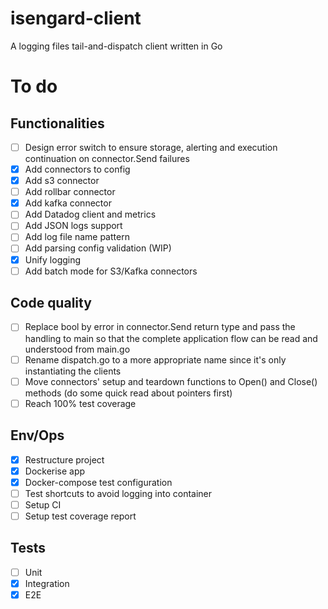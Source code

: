 # isengard-client
A logging files tail-and-dispatch client written in Go

# To do

## Functionalities
- [ ] Design error switch to ensure storage, alerting and execution continuation on connector.Send failures 
- [x] Add connectors to config
- [x] Add s3 connector
- [ ] Add rollbar connector
- [x] Add kafka connector
- [ ] Add Datadog client and metrics
- [ ] Add JSON logs support
- [ ] Add log file name pattern
- [ ] Add parsing config validation (WIP)
- [x] Unify logging
- [ ] Add batch mode for S3/Kafka connectors

## Code quality
- [ ] Replace bool by error in connector.Send return type and pass the handling to main so that the complete application flow can be 
read and understood from main.go 
- [ ] Rename dispatch.go to a more appropriate name since it's only instantiating the clients
- [ ] Move connectors' setup and teardown functions to Open() and Close() methods (do some quick read about pointers first)
- [ ] Reach 100% test coverage

## Env/Ops

- [x] Restructure project
- [x] Dockerise app
- [x] Docker-compose test configuration
- [ ] Test shortcuts to avoid logging into container
- [ ] Setup CI
- [ ] Setup test coverage report

## Tests 
- [ ] Unit
- [x] Integration
- [x] E2E
